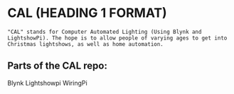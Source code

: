 # CAL (HEADING 1 FORMAT)
	"CAL" stands for Computer Automated Lighting (Using Blynk and LightshowPi). The hope is to allow people of varying ages to get into Christmas lightshows, as well as home automation. 

## Parts of the CAL repo:
Blynk
Lightshowpi
WiringPi

